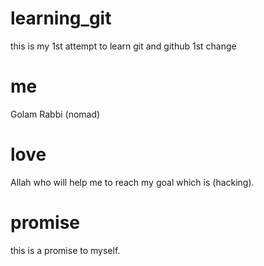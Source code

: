 # learning_git
this is my 1st attempt to learn git and github 1st change
# me 
Golam Rabbi (nomad)
# love
Allah who will help me to reach my goal which is (hacking).
# promise
this is a promise to myself.
